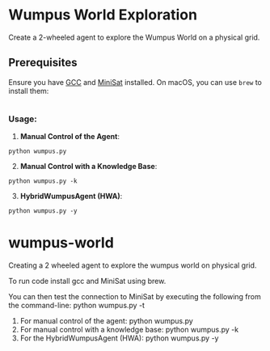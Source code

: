 # Wumpus World Exploration

Create a 2-wheeled agent to explore the Wumpus World on a physical grid.

## Prerequisites
Ensure you have [GCC](https://gcc.gnu.org/) and [MiniSat](http://minisat.se/) installed. On macOS, you can use `brew` to install them:
```bash: brew install gcc minisat
```


### Usage:

1. **Manual Control of the Agent**: 
```
python wumpus.py
```

2. **Manual Control with a Knowledge Base**:
```
python wumpus.py -k
```

3. **HybridWumpusAgent (HWA)**:
```
python wumpus.py -y
```



# wumpus-world
Creating a 2 wheeled agent to explore the wumpus world on physical grid.

To run code install gcc and MiniSat using brew.

You can then test the connection to MiniSat by executing the following from the command-line:
python wumpus.py -t


1. For manual control of the agent: python wumpus.py
2. For manual control with a knowledge base: python wumpus.py -k
3. For the HybridWumpusAgent (HWA): python wumpus.py -y

